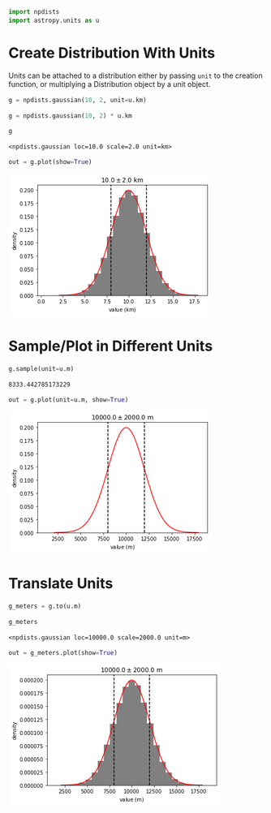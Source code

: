 ```python
import npdists
import astropy.units as u
```

# Create Distribution With Units

Units can be attached to a distribution either by passing `unit` to the creation function, or multiplying a Distribution object by a unit object.


```python
g = npdists.gaussian(10, 2, unit=u.km)
```


```python
g = npdists.gaussian(10, 2) * u.km
```


```python
g
```




    <npdists.gaussian loc=10.0 scale=2.0 unit=km>




```python
out = g.plot(show=True)
```


![png](units_files/units_5_0.png)


# Sample/Plot in Different Units


```python
g.sample(unit=u.m)
```




    8333.442785173229




```python
out = g.plot(unit=u.m, show=True)
```


![png](units_files/units_8_0.png)


# Translate Units


```python
g_meters = g.to(u.m)
```


```python
g_meters
```




    <npdists.gaussian loc=10000.0 scale=2000.0 unit=m>




```python
out = g_meters.plot(show=True)
```


![png](units_files/units_12_0.png)



```python

```
